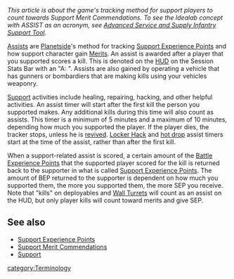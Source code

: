 
*This article is about the game's tracking method for support players to
count towards Support Merit Commendations. To see the Idealab concept
with ASSIST as an acronym, see [Advanced Service and Supply Infantry
Support
Tool](Advanced_Service_and_Supply_Infantry_Support_Tool "wikilink").*

[Assists](Assist "wikilink") are [Planetside](Planetside "wikilink")'s
method for tracking [Support Experience
Points](Support_Experience_Points "wikilink") and how support character
gain [Merits](Merit_Commendation "wikilink"). An assist is awarded after
a player that you supported scores a kill. This is denoted on the
[HUD](HUD "wikilink") on the Session Stats Bar with an "A: ". Assists
are also gained by operating a vehicle that has gunners or bombardiers
that are making kills using your vehicles weaponry.

[Support](Support "wikilink") activities include healing, repairing,
hacking, and other helpful activities. An assist timer will start after
the first kill the person you supported makes. Any additional kills
during this time will also count as assists. This timer is a minimum of
5 minutes and a maximum of 10 minutes, depending how much you supported
the player. If the player dies, the tracker stops, unless he is
[revived](revive "wikilink"). [Locker Hack](Locker_Hack "wikilink") and
[hot drop](Galaxy_Support_Pilot "wikilink") assist timers start at the
time of the assist, rather than after the first kill.

When a support-related assist is scored, a certain amount of the [Battle
Experience Points](Battle_Experience_Points "wikilink") that the
supported player scored for the kill is returned back to the supporter
in what is called [Support Experience
Points](Support_Experience_Points "wikilink"). The amount of BEP
returned to the supporter is dependent on how much you supported them,
the more you supported them, the more SEP you receive. Note that "kills"
on deployables and [Wall Turrets](Wall_Turret "wikilink") will count as
an assist on the HUD, but only player kills will count toward merits and
give SEP.

## See also

-   [Support Experience Points](Support_Experience_Points "wikilink")
-   [Support Merit
    Commendations](Support_Merit_Commendations "wikilink")
-   [Support](Support "wikilink")

[category:Terminology](category:Terminology "wikilink")